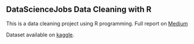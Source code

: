 ## DataScienceJobs Data Cleaning with R

This is a data cleaning project using R programming. Full report on [Medium](https://medium.com/@atollysamuel/data-cleaning-with-r-5f4a57bc2f80)

Dataset available on [kaggle](https://www.kaggle.com/datasets/rashikrahmanpritom/data-science-job-posting-on-glassdoor?select=Uncleaned_DS_jobs.csv).
